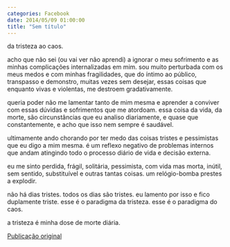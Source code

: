 ```yaml
---
categories: Facebook
date: 2014/05/09 01:00:00
title: "Sem título"
---
```


da tristeza ao caos.

acho que não sei (ou vai ver não aprendi) a ignorar o meu sofrimento e as minhas complicações internalizadas em mim. sou muito perturbada com os meus medos e com minhas fragilidades, que do íntimo ao público, transpasso e demonstro, muitas vezes sem desejar, essas coisas que enquanto vivas e violentas, me destroem gradativamente.

queria poder não me lamentar tanto de mim mesma e aprender a conviver com essas dúvidas e sofrimentos que me atordoam. essa coisa da vida, da morte, são circunstâncias que eu analiso diariamente, e quase que constantemente, e acho que isso nem sempre é saudável.

ultimamente ando chorando por ter medo das coisas tristes e pessimistas que eu digo a mim mesma. é um reflexo negativo de problemas internos que andam atingindo todo o processo diário de vida e decisão externa.

eu me sinto perdida, frágil, solitária, pessimista, com vida mas morta, inútil, sem sentido, substituível e outras tantas coisas. um relógio-bomba prestes a explodir.

não há dias tristes. todos os dias são tristes. eu lamento por isso e fico duplamente triste. esse é o paradigma da tristeza. esse é o paradigma do caos.

a tristeza é minha dose de morte diária.

[Publicação original](https://www.facebook.com/permalink.php?story_fbid=1420950434841987&id=1418031755133855)

